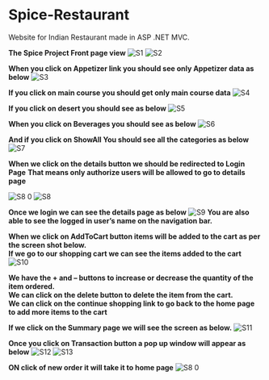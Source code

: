 # Spice-Restaurant
Website for Indian Restaurant made in ASP .NET MVC.

**The Spice Project Front page view**
![S1](https://user-images.githubusercontent.com/53462568/118088692-0f451380-b3e5-11eb-90ac-78e5c5f77449.png)
![S2](https://user-images.githubusercontent.com/53462568/118088705-153af480-b3e5-11eb-9b05-fbc21e286169.png)

**When you click on Appetizer link you should see only Appetizer data as below**
![S3](https://user-images.githubusercontent.com/53462568/118089707-4962e500-b3e6-11eb-932f-3cee3612f6be.png)

**If you click on main course you should get only main course data**
![S4](https://user-images.githubusercontent.com/53462568/118089808-68fa0d80-b3e6-11eb-8056-9bedb403ab9b.png)

**If you click on desert you should see as below**
![S5](https://user-images.githubusercontent.com/53462568/118089816-6ac3d100-b3e6-11eb-8733-f031d26cfefd.png)

**When you click on Beverages you should see as below**
![S6](https://user-images.githubusercontent.com/53462568/118089825-6bf4fe00-b3e6-11eb-87f4-fa4ad6197e05.png)

**And if you click on ShowAll  You should see all the categories as below**
![S7](https://user-images.githubusercontent.com/53462568/118089838-6eefee80-b3e6-11eb-8d36-a9dfb987bdf8.png)

**When we click on the details button we should be redirected to Login Page**
**That means only authorize users will be allowed to go to details page**

![S8 0](https://user-images.githubusercontent.com/53462568/118090826-ac08b080-b3e7-11eb-8f5f-f4c40f1c16a7.png)
![S8](https://user-images.githubusercontent.com/53462568/118090850-b3c85500-b3e7-11eb-9d9b-8a2e0bb45da2.png)

**Once we login we can see the details page as below**
![S9](https://user-images.githubusercontent.com/53462568/118090880-bf1b8080-b3e7-11eb-9282-29a1a039ac33.png)
**You are also able to see the logged in user’s name on the navigation bar.**

**When we click on AddToCart button items will be added to the cart as per the screen shot below.<br/>**
**If we go to our shopping cart we can see the items added to the cart**
![S10](https://user-images.githubusercontent.com/53462568/118091464-7b754680-b3e8-11eb-9921-e7c752503e7b.png)

**We have the + and – buttons to increase or decrease the quantity of the item ordered.<br/>**
**We can click on the delete button to delete the item from the cart.<br/>**
**We can click on the continue shopping link to go back to the home page to add more items to the cart<br/>**

**If  we click on the Summary page we will see the screen as below.**
![S11](https://user-images.githubusercontent.com/53462568/118091835-f0488080-b3e8-11eb-8a90-63305577c45e.png)

**Once you click on Transaction button  a pop up window will appear as below**
![S12](https://user-images.githubusercontent.com/53462568/118092412-b62bae80-b3e9-11eb-8bee-52cde156ae43.png)
![S13](https://user-images.githubusercontent.com/53462568/118092432-bb88f900-b3e9-11eb-8746-0254675ed5f7.png)

**ON click of new order it will take it to home page**
![S8 0](https://user-images.githubusercontent.com/53462568/118092498-cfccf600-b3e9-11eb-88e9-900d3af5a422.png)









